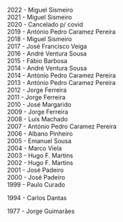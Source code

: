 2022 - Miguel Sismeiro\
2021 - Miguel Sismeiro\
2020 - Cancelado p/ covid\
2019 - António Pedro Caramez Pereira\
2018 - Miguel Sismeiro\
2017 - José Francisco Veiga\
2016 - André Ventura Sousa\
2015 - Fábio Barbosa\
2014 - André Ventura Sousa\
2014 - António Pedro Caramez Pereira\
2013 - António Pedro Caramez Pereira\
2012 - Jorge Ferreira\
2011 - Jorge Ferreira\
2010 - José Margarido\
2009 - Jorge Ferreira\
2008 - Luis Machado\
2007 - António Pedro Caramez Pereira\
2006 - Albano Pinheiro\
2005 - Emanuel Sousa\
2004 - Marco Viela\
2003 - Hugo F. Martins\
2002 - Hugo F. Martins\
2001 - José Padeiro\
2000 - José Padeiro\
1999 - Paulo Curado

1994 - Carlos Dantas

1977 - Jorge Guimarães

